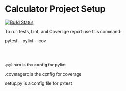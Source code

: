 # Calculator Project Setup
[![Build Status](https://app.travis-ci.com/tmazyrko/IS218_calculator.svg?branch=calc-v3)](https://app.travis-ci.com/tmazyrko/IS218_calculator)

To run tests, Lint, and Coverage report use this command:

pytest  --pylint --cov

<br><br>

.pylintrc is the config for pylint

.coveragerc is the config for coverage

setup.py is a config file for pytest

